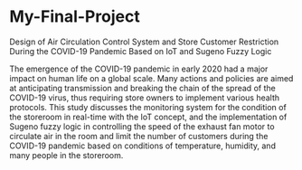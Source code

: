 # My-Final-Project
Design of Air Circulation Control System and Store Customer Restriction During the COVID-19 Pandemic Based on IoT and Sugeno Fuzzy Logic

The emergence of the COVID-19 pandemic in early 2020 had a major impact on human life on a global scale. Many actions and policies are aimed at anticipating transmission and breaking the chain of the spread of the COVID-19 virus, thus requiring store owners to implement various health protocols. This study discusses the monitoring system for the condition of the storeroom in real-time with the IoT concept, and the implementation of Sugeno fuzzy logic in controlling the speed of the exhaust fan motor to circulate air in the room and limit the number of customers during the COVID-19 pandemic based on conditions of temperature, humidity, and many people in the storeroom.
